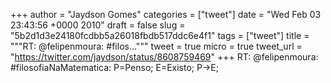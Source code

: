 
+++
author = "Jaydson Gomes"
categories = ["tweet"]
date = "Wed Feb 03 23:43:56 +0000 2010"
draft = false
slug = "5b2d1d3e24180fcdbb5a26018fbdb517ddc6e4f1"
tags = ["tweet"]
title = """RT: @felipenmoura: #filos..."""
tweet = true
micro = true
tweet_url = "https://twitter.com/jaydson/status/8608759469"
+++
RT: @felipenmoura: #filosofiaNaMatematica: P=Penso; E=Existo; P-&gt;E;
